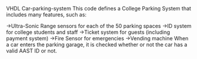 VHDL Car-parking-system
This code defines a College Parking System that includes many features, such as:

->Ultra-Sonic Range sensors for each of the 50 parking spaces
->ID system for college students and staff
->Ticket system for guests (including payment system)
->Fire Sensor for emergencies
->Vending machine When a car enters the parking garage, it is checked whether or not the car has a valid AAST ID or not.
